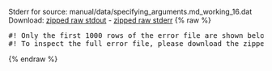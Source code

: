 Stderr for source:  manual/data/specifying_arguments.md_working_16.dat   
Download: [zipped raw stdout](specifying_arguments.md_working_16.dat.plumed_master.stdout.txt.zip) - [zipped raw stderr](specifying_arguments.md_working_16.dat.plumed_master.stderr.txt.zip) 
{% raw %}
<pre>
#! Only the first 1000 rows of the error file are shown below
#! To inspect the full error file, please download the zipped raw stderr file above
</pre>
{% endraw %}
